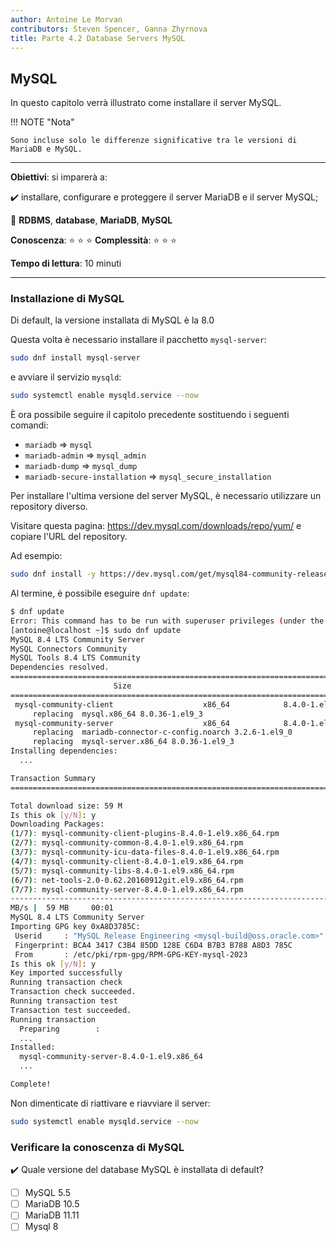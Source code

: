 ```yaml
---
author: Antoine Le Morvan
contributors: Steven Spencer, Ganna Zhyrnova
title: Parte 4.2 Database Servers MySQL
---
```


## MySQL

In questo capitolo verrà illustrato come installare il server MySQL.

!!! NOTE "Nota"

```
Sono incluse solo le differenze significative tra le versioni di MariaDB e MySQL.
```

---

**Obiettivi**: si imparerà a:

:heavy_check_mark: installare, configurare e proteggere il server MariaDB e il server MySQL;

:checkered_flag: **RDBMS**, **database**, **MariaDB**, **MySQL**

**Conoscenza**: :star: :star: :star:
**Complessità**: :star: :star: :star:

**Tempo di lettura**: 10 minuti

---

### Installazione di MySQL

Di default, la versione installata di MySQL è la 8.0

Questa volta è necessario installare il pacchetto `mysql-server`:

```bash
sudo dnf install mysql-server
```

e avviare il servizio `mysqld`:

```bash
sudo systemctl enable mysqld.service --now
```

È ora possibile seguire il capitolo precedente sostituendo i seguenti comandi:

- `mariadb` => `mysql`
- `mariadb-admin` => `mysql_admin`
- `mariadb-dump` => `mysql_dump`
- `mariadb-secure-installation` => `mysql_secure_installation`

Per installare l'ultima versione del server MySQL, è necessario utilizzare un repository diverso.

Visitare questa pagina: https://dev.mysql.com/downloads/repo/yum/ e copiare l'URL del repository.

Ad esempio:

```bash
sudo dnf install -y https://dev.mysql.com/get/mysql84-community-release-el9-1.noarch.rpm
```

Al termine, è possibile eseguire `dnf update`:

```bash
$ dnf update
Error: This command has to be run with superuser privileges (under the root user on most systems).
[antoine@localhost ~]$ sudo dnf update
MySQL 8.4 LTS Community Server                                                                               377 kB/s | 226 kB     00:00
MySQL Connectors Community                                                                                   110 kB/s |  53 kB     00:00
MySQL Tools 8.4 LTS Community                                                                                170 kB/s |  97 kB     00:00
Dependencies resolved.
============================================================================================================================================= Package                                   Architecture      Version                                Repository   
                       Size
=============================================================================================================================================Installing:
 mysql-community-client                    x86_64            8.4.0-1.el9                            mysql-8.4-lts-community            3.1 M
     replacing  mysql.x86_64 8.0.36-1.el9_3
 mysql-community-server                    x86_64            8.4.0-1.el9                            mysql-8.4-lts-community             50 M
     replacing  mariadb-connector-c-config.noarch 3.2.6-1.el9_0
     replacing  mysql-server.x86_64 8.0.36-1.el9_3
Installing dependencies:
  ...

Transaction Summary
=============================================================================================================================================Install  7 Packages

Total download size: 59 M
Is this ok [y/N]: y
Downloading Packages:
(1/7): mysql-community-client-plugins-8.4.0-1.el9.x86_64.rpm                                                 3.4 MB/s | 1.4 MB     00:00
(2/7): mysql-community-common-8.4.0-1.el9.x86_64.rpm                                                         1.3 MB/s | 576 kB     00:00
(3/7): mysql-community-icu-data-files-8.4.0-1.el9.x86_64.rpm                                                  30 MB/s | 2.3 MB     00:00
(4/7): mysql-community-client-8.4.0-1.el9.x86_64.rpm                                                         5.8 MB/s | 3.1 MB     00:00
(5/7): mysql-community-libs-8.4.0-1.el9.x86_64.rpm                                                           6.8 MB/s | 1.5 MB     00:00
(6/7): net-tools-2.0-0.62.20160912git.el9.x86_64.rpm                                                         1.1 MB/s | 292 kB     00:00
(7/7): mysql-community-server-8.4.0-1.el9.x86_64.rpm                                                          48 MB/s |  50 MB     00:01
---------------------------------------------------------------------------------------------------------------------------------------------Total                                                                                                         30 
MB/s |  59 MB     00:01
MySQL 8.4 LTS Community Server                                                                               3.0 MB/s | 3.1 kB     00:00
Importing GPG key 0xA8D3785C:
 Userid     : "MySQL Release Engineering <mysql-build@oss.oracle.com>"
 Fingerprint: BCA4 3417 C3B4 85DD 128E C6D4 B7B3 B788 A8D3 785C
 From       : /etc/pki/rpm-gpg/RPM-GPG-KEY-mysql-2023
Is this ok [y/N]: y
Key imported successfully
Running transaction check
Transaction check succeeded.
Running transaction test
Transaction test succeeded.
Running transaction
  Preparing        :
  ...
Installed:
  mysql-community-server-8.4.0-1.el9.x86_64
  ...

Complete!
```

Non dimenticate di riattivare e riavviare il server:

```bash
sudo systemctl enable mysqld.service --now
```

### Verificare la conoscenza di MySQL

:heavy_check_mark: Quale versione del database MySQL è installata di default?

- [ ] MySQL 5.5
- [ ] MariaDB 10.5
- [ ] MariaDB 11.11
- [ ] Mysql 8
